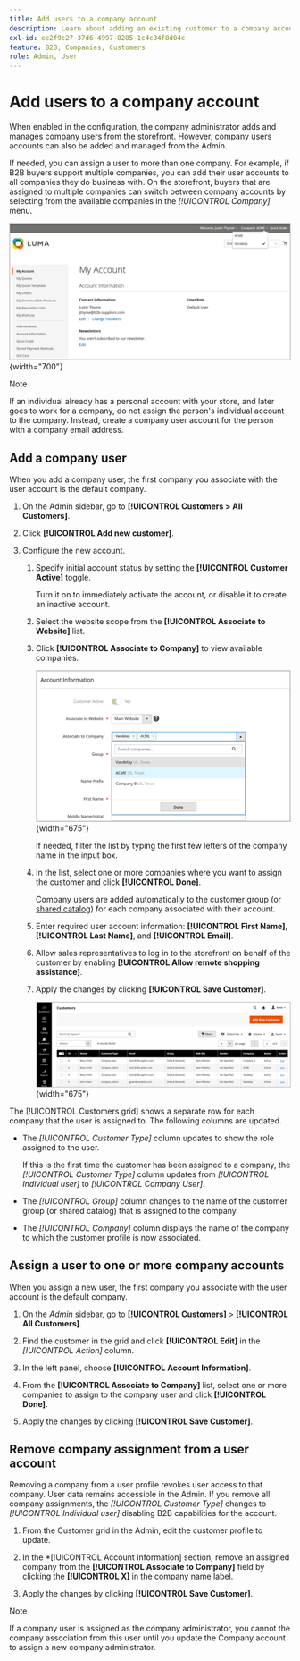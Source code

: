 ```yaml
---
title: Add users to a company account
description: Learn about adding an existing customer to a company account.
exl-id: ee2f9c27-37d6-4997-8285-1c4c84f8d04c
feature: B2B, Companies, Customers
role: Admin, User
---
```

# Add users to a company account

When enabled in the configuration, the company administrator adds and manages company users from the storefront. However, company users accounts can also be added and managed from the Admin.

If needed, you can assign a user to more than one company. For example, if B2B buyers support multiple companies, you can add their user accounts to all companies they do business with. On the storefront, buyers that are assigned to multiple companies can switch between company accounts by selecting from the available companies in the *[!UICONTROL Company]* menu.

![Associate to Company](./assets/company-assign-multi-switcher.png){width="700"}

>[!NOTE]
>
>If an individual already has a personal account with your store, and later goes to work for a company, do not assign the person's individual account to the company. Instead, create a company user account for the person with a company email address.

## Add a company user

When you add a company user, the first company you associate with the user account is the default company.

1. On the Admin sidebar, go to **[!UICONTROL Customers > All Customers]**.

1. Click **[!UICONTROL Add new customer]**.

1. Configure the new account.

   1. Specify initial account status by setting the **[!UICONTROL Customer Active]** toggle.

      Turn it on to immediately activate the account, or disable it to create an inactive account.

   1. Select the website scope from the **[!UICONTROL Associate to Website]** list.

   1. Click **[!UICONTROL Associate to Company]** to view available companies.

      ![Associate to Company](./assets/company-assign-customer-account.png){width="675"}

      If needed, filter the list by typing the first few letters of the company name in the input box.

   1. In the list, select one or more companies where you want to assign the customer and click **[!UICONTROL Done]**.

      Company users are added automatically to the customer group (or [shared catalog](catalog-shared.md)) for each company associated with their account.

   1. Enter required user account information: **[!UICONTROL First Name]**, **[!UICONTROL Last Name]**, and **[!UICONTROL Email]**.

   1. Allow sales representatives to log in to the storefront on behalf of the customer by enabling **[!UICONTROL Allow remote shopping assistance]**.

   1. Apply the changes by clicking **[!UICONTROL Save Customer]**.

      ![Customer grid with company assignments](./assets/company-assign-user-assignments.png){width="675"}

The [!UICONTROL Customers grid] shows a separate row for each company that the user is assigned to. The following columns are updated.

- The _[!UICONTROL Customer Type]_ column updates to show the role assigned to the user.

  If this is the first time the customer has been assigned to a company, the _[!UICONTROL Customer Type]_ column updates from _[!UICONTROL Individual user]_ to _[!UICONTROL Company User]_.

- The _[!UICONTROL Group]_ column changes to the name of the customer group (or shared catalog) that is assigned to the company.

- The _[!UICONTROL Company]_ column displays the name of the company to which the customer profile is now associated.

## Assign a user to one or more company accounts

When you assign a new user, the first company you associate with the user account is the default company.

1. On the _Admin_ sidebar, go to **[!UICONTROL Customers]** > **[!UICONTROL All Customers]**.

1. Find the customer in the grid and click **[!UICONTROL Edit]** in the _[!UICONTROL Action]_ column.

1. In the left panel, choose **[!UICONTROL Account Information]**.

1. From the **[!UICONTROL Associate to Company]** list, select one or more companies to assign to the company user and click **[!UICONTROL Done]**.

1. Apply the changes by clicking **[!UICONTROL Save Customer]**.

## Remove company assignment from a user account

Removing a company from a user profile revokes user access to that company. User data remains accessible in the Admin. If you remove all company assignments, the _[!UICONTROL Customer Type]_ changes to *[!UICONTROL Individual user]* disabling B2B capabilities for the account.

1. From the Customer grid in the Admin, edit the customer profile to update.

1. In the *[!UICONTROL Account Information] section, remove an assigned company from the **[!UICONTROL Associate to Company]** field by clicking the **[!UICONTROL X]** in the company name label.

1. Apply the changes by clicking **[!UICONTROL Save Customer]**.

>[!NOTE]
>
>If a company user is assigned as the company administrator, you cannot  the company association from this user until you update the Company account to assign a new company administrator.
